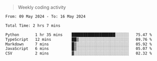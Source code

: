 > Weekly coding activity
<!--START_SECTION:waka-->

```txt
From: 09 May 2024 - To: 16 May 2024

Total Time: 2 hrs 7 mins

Python       1 hr 35 mins    ███████████████████░░░░░░   75.47 %
TypeScript   12 mins         ██▒░░░░░░░░░░░░░░░░░░░░░░   09.76 %
Markdown     7 mins          █▒░░░░░░░░░░░░░░░░░░░░░░░   05.92 %
JavaScript   6 mins          █▒░░░░░░░░░░░░░░░░░░░░░░░   05.07 %
CSV          2 mins          ▓░░░░░░░░░░░░░░░░░░░░░░░░   02.32 %
```

<!--END_SECTION:waka-->
